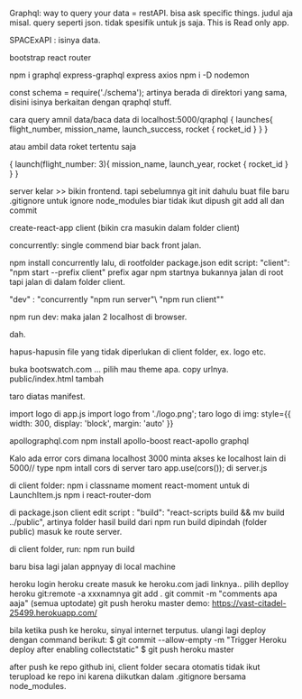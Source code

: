Graphql: way to query your data = restAPI. bisa ask specific things. judul aja misal. query seperti json. tidak spesifik untuk js saja.
This is Read only app.

SPACExAPI : isinya data.

bootstrap
react router

npm i graphql express-graphql express axios
npm i -D nodemon

const schema = require('./schema'); artinya berada di direktori yang sama, disini isinya berkaitan dengan qraphql stuff.

cara query amnil data/baca data di localhost:5000/qraphql
{
  launches{
    flight_number,
    mission_name,
    launch_success,
    rocket {
      rocket_id
    }
  }
}

atau ambil data roket tertentu saja

{
  launch(flight_number: 3){
    mission_name,
    launch_year,
    rocket {
      rocket_id
    }
  }
}


server kelar >> bikin frontend. tapi sebelumnya git init dahulu
buat file baru .gitignore untuk ignore node_modules biar tidak ikut dipush
git add all dan commit

create-react-app client (bikin cra masukin dalam folder client)

concurrently: single commend biar back front jalan. 

npm install concurrently
lalu, di rootfolder package.json edit script:
"client": "npm start --prefix client"
prefix agar npm startnya bukannya jalan di root tapi jalan di dalam folder client.

"dev" : "concurrently \"npm run server"\ \"npm run client"\"

npm run dev: maka jalan 2 localhost di browser.

dah.

hapus-hapusin file yang tidak diperlukan di client folder, ex. logo etc.

buka bootswatch.com ... pilih mau theme apa. copy urlnya.
public/index.html tambah 
<link rel="stylesheet" href="paste url bootswachnya disini:"https//bootswatch.com/4/cyborg/bootstrap.min.css"> taro diatas manifest.

import logo di app.js import logo from './logo.png';
taro logo di img:
style={{ width: 300, display: 'block', margin: 'auto' }}


apollographql.com
npm install apollo-boost react-apollo graphql


Kalo ada error cors dimana localhost 3000 minta akses ke localhost lain di 5000// type npm intall cors di server
taro app.use(cors()); di server.js

di client folder:
npm i classname moment react-moment untuk di LaunchItem.js
npm i react-router-dom


   
di package.json client edit script :  "build": "react-scripts build && mv build ../public",
artinya folder hasil build dari npm run build dipindah (folder public) masuk ke route server.

di client folder, run: npm run build

baru bisa lagi jalan appnyay di local machine

heroku login
heroku create
masuk ke heroku.com jadi linknya..
pilih deplloy
heroku git:remote -a xxxnamnya
git add .
git commit -m "comments apa aaja"
(semua uptodate)
git push heroku master
demo: https://vast-citadel-25499.herokuapp.com/

bila ketika push ke heroku, sinyal internet terputus. ulangi lagi deploy dengan command berikut:
$ git commit --allow-empty -m "Trigger Heroku deploy after enabling collectstatic"
$ git push heroku master

after push ke repo github ini, client folder secara otomatis tidak ikut terupload ke repo ini karena diikutkan dalam .gitignore bersama node_modules.

